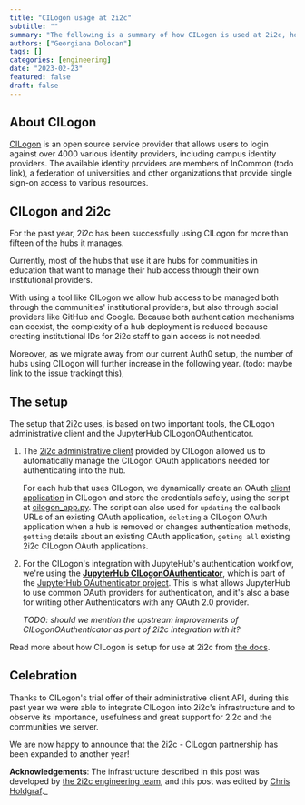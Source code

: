```yaml
---
title: "CILogon usage at 2i2c"
subtitle: ""
summary: "The following is a summary of how CILogon is used at 2i2c, how the integration works and a celebration of the partnership."
authors: ["Georgiana Dolocan"]
tags: []
categories: [engineering]
date: "2023-02-23"
featured: false
draft: false
---
```


## About CILogon
[CILogon](https://www.cilogon.org) is an open source service provider that allows users to login against over 4000 various identity providers, including campus identity providers. The available identity providers are members of InCommon (todo link), a federation of universities and other organizations that provide single sign-on access to various resources.

## CILogon and 2i2c

For the past year, 2i2c has been successfully using CILogon for more than fifteen of the hubs it manages.

Currently, most of the hubs that use it are hubs for communities in education that want to manage their hub access through their own institutional providers.

With using a tool like CILogon we allow hub access to be  managed both through the communities' institutional providers, but also through social providers like GitHub and Google. Because both authentication mechanisms can coexist, the complexity of a hub deployment is reduced because creating institutional IDs for 2i2c staff to gain access is not needed. 

Moreover, as we migrate away from our current Auth0 setup, the number of hubs using CILogon will further increase in the following year. (todo: maybe link to the issue trackingt this),

## The setup

The setup that 2i2c uses, is based on two important tools, the CILogon administrative client and the JupyterHub CILogonOAuthenticator.

1. The [2i2c administrative client](https://cilogon.github.io/oa4mp/server/manuals/dynamic-client-registration.html) provided by CILogon allowed us to automatically manage the CILogon OAuth applications needed for authenticating into the hub.

   For each hub that uses CILogon, we dynamically create an OAuth [client application](https://cilogon.github.io/oa4mp/server/manuals/dynamic-client-registration.html) in CILogon and store the credentials safely, using the script at [cilogon_app.py](https://github.com/2i2c-org/infrastructure/blob/HEAD/deployer/cilogon_app.py). The script can also used for `updating` the callback URLs of an existing OAuth application, `deleting` a CILogon OAuth application when a hub is removed or changes authentication methods, `getting` details about an existing OAuth application, `geting all` existing 2i2c CILogon OAuth applications.

2. For the CILogon's integration with JupyteHub's authentication workflow, we're using the [**JupyterHub CILogonOAuthenticator**](https://github.com/jupyterhub/oauthenticator/blob/main/oauthenticator/cilogon.py), which is part of the [JupyterHub OAuthenticator project](https://oauthenticator.readthedocs.io/en/latest/). This is what allows JupyterHub to use common OAuth providers for authentication, and it's also a base for writing other Authenticators with any OAuth 2.0 provider.
  
   _TODO: should we mention the upstream improvements of CILogonOAuthenticator as part of 2i2c integration with it?_

Read more about how CILogon is setup for use at 2i2c from [the docs](https://infrastructure.2i2c.org/en/latest/hub-deployment-guide/configure-auth/cilogon.html). 


## Celebration

Thanks to CILogon's trial offer of their administrative client API, during this past year we were able to integrate CILogon into 2i2c's infrastructure and to observe its importance, usefulness and great support for 2i2c and the communities we server.

We are now happy to announce that the 2i2c - CILogon partnership has been expanded to another year!

**Acknowledgements**: The infrastructure described in this post was developed by [the 2i2c engineering team](/organization/team.md), and this post was edited by [Chris Holdgraf](/author/chris-holdgraf)._

